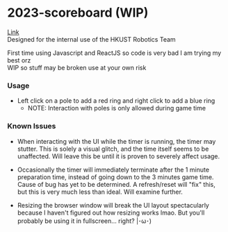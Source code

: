 # 2023-scoreboard (WIP)

[Link](https://nc108x.github.io/2023-scoreboard/) \
Designed for the internal use of the HKUST Robotics Team

First time using Javascript and ReactJS so code is very bad I am trying my best orz \
WIP so stuff may be broken use at your own risk

### Usage

- Left click on a pole to add a red ring and right click to add a blue ring
  - NOTE: Interaction with poles is only allowed during game time

### Known Issues

- When interacting with the UI while the timer is running, the timer may stutter. This is solely a visual glitch, and the time itself seems to be unaffected. Will leave this be until it is proven to severely affect usage.

- Occasionally the timer will immediately terminate after the 1 minute preparation time, instead of going down to the 3 minutes game time. Cause of bug has yet to be determined. A refresh/reset will "fix" this, but this is very much less than ideal. Will examine further.

- Resizing the browser window will break the UI layout spectacularly because I haven't figured out how resizing works lmao. But you'll probably be using it in fullscreen... right? |･ω･)
